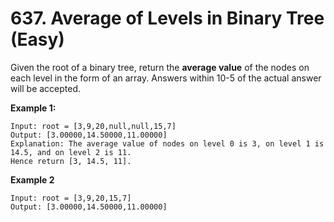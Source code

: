 # 637. Average of Levels in Binary Tree (Easy)

Given the root of a binary tree, return the **average value** of the nodes on each level in the form of an array. Answers within 10-5 of the actual answer will be accepted.

**Example 1:**

```
Input: root = [3,9,20,null,null,15,7]
Output: [3.00000,14.50000,11.00000]
Explanation: The average value of nodes on level 0 is 3, on level 1 is 14.5, and on level 2 is 11.
Hence return [3, 14.5, 11].
```

**Example 2**

```
Input: root = [3,9,20,15,7]
Output: [3.00000,14.50000,11.00000]
```
